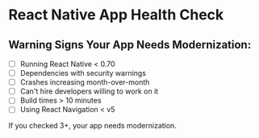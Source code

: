 # React Native App Health Check

## Warning Signs Your App Needs Modernization:

- [ ] Running React Native < 0.70
- [ ] Dependencies with security warnings
- [ ] Crashes increasing month-over-month
- [ ] Can't hire developers willing to work on it
- [ ] Build times > 10 minutes
- [ ] Using React Navigation < v5

If you checked 3+, your app needs modernization.
